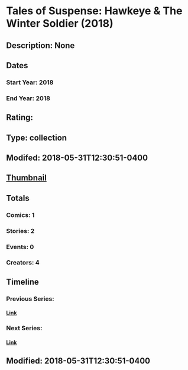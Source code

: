# Tales of Suspense: Hawkeye & The Winter Soldier (2018)
## Description: None
## Dates
### Start Year: 2018
### End Year: 2018
## Rating: 
## Type: collection
## Modifed: 2018-05-31T12:30:51-0400
## [Thumbnail](http://i.annihil.us/u/prod/marvel/i/mg/b/40/image_not_available.jpg)
## Totals
### Comics: 1
### Stories: 2
### Events: 0
### Creators: 4
## Timeline
### Previous Series: 
#### [Link]()
### Next Series: 
#### [Link]()
## Modified: 2018-05-31T12:30:51-0400